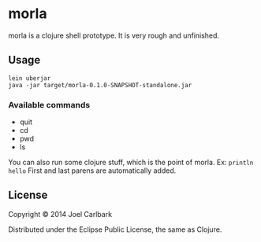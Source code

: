 # morla

morla is a clojure shell prototype. It is very rough and unfinished.

## Usage

    lein uberjar
    java -jar target/morla-0.1.0-SNAPSHOT-standalone.jar

### Available commands

- quit
- cd
- pwd
- ls

You can also run some clojure stuff, which is the point of morla. Ex:
`println hello`
First and last parens are automatically added.

## License

Copyright © 2014 Joel Carlbark

Distributed under the Eclipse Public License, the same as Clojure.
